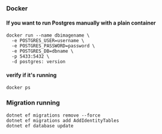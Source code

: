### Docker 
#### If you want to run Postgres manually with a plain container
```shell
docker run --name dbimagename \
  -e POSTGRES_USER=username \
  -e POSTGRES_PASSWORD=password \
  -e POSTGRES_DB=dbname \
  -p 5433:5432 \
  -d postgres: version
```
#### verify if it's running
```shell
docker ps
```

### Migration running
```shell
dotnet ef migrations remove --force
dotnet ef migrations add AddIdentityTables
dotnet ef database update
```


